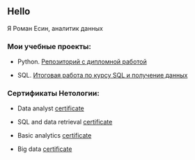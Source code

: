 ## Hello

Я Роман Есин, аналитик данных  
  
  

### Мои учебные проекты:

- Python.    [Репозиторий с дипломной работой](https://github.com/graff1te/Python-fitness-project) 
    
- SQL.       [Итоговая работа по курсу SQL и получение данных](https://github.com/graff1te/SQL-total-airports)  
    
### Сертификаты Нетологии:  

- Data analyst [certificate](https://drive.google.com/file/d/1f-2AvQLusHDI8rS5_0mWd-Z3wWSUJ5JU/view?usp=sharing)

- SQL and data retrieval [certificate](https://drive.google.com/file/d/1m5GF42EcwyD3zNw7kRmVBVjrTKV_mPls/view?usp=sharing)

- Basic analytics  [certificate](https://drive.google.com/file/d/17pTGhMjfdt22MWYjC6NERtOJCXL2n5dy/view?usp=sharing)

- Big data  [certificate](https://drive.google.com/file/d/15I5ma_Vzsr5ZWCQ6MOc6bkIElQY2y2Gv/view?usp=sharing)

